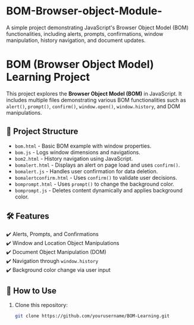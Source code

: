 # BOM-Browser-object-Module-
A simple project demonstrating JavaScript's Browser Object Model (BOM) functionalities, including alerts, prompts, confirmations, window manipulation, history navigation, and document updates.
# BOM (Browser Object Model) Learning Project

This project explores the **Browser Object Model (BOM)** in JavaScript. It includes multiple files demonstrating various BOM functionalities such as `alert()`, `prompt()`, `confirm()`, `window.open()`, `window.history`, and DOM manipulations.

## 📁 Project Structure
- `bom.html` - Basic BOM example with window properties.
- `bom.js` - Logs window dimensions and navigations.
- `bom2.html` - History navigation using JavaScript.
- `bomalert.html` - Displays an alert on page load and uses `confirm()`.
- `bomalert.js` - Handles user confirmation for data deletion.
- `bomalertconfirm.html` - Uses `confirm()` to validate user decisions.
- `bomprompt.html` - Uses `prompt()` to change the background color.
- `bomprompt.js` - Deletes content dynamically and applies background color.

## 🛠 Features
✔️ Alerts, Prompts, and Confirmations  
✔️ Window and Location Object Manipulations  
✔️ Document Object Manipulation (DOM)  
✔️ Navigation through `window.history`  
✔️ Background color change via user input  

## 🚀 How to Use
1. Clone this repository:
   ```bash
   git clone https://github.com/yourusername/BOM-Learning.git

